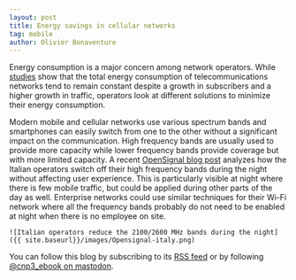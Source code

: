 ```yaml
---
layout: post
title: Energy savings in cellular networks
tag: mobile
author: Olivier Bonaventure
---
```


Energy consumption is a major concern among network operators. While [studies](https://www.mdpi.com/2071-1050/14/5/2637) show that the total energy consumption of telecommunications networks tend to remain constant despite a growth in subscribers and a higher growth in traffic, operators look at different solutions to minimize their energy consumption.

Modern mobile and cellular networks use various spectrum bands and smartphones can easily switch from one to the other without a significant impact on the communication. High frequency bands are usually used to provide more capacity while lower frequency bands provide coverage but with more limited capacity. A recent [OpenSignal blog post](https://www.opensignal.com/2023/06/19/italian-operators-maintain-consistent-quality-while-implementing-energy-saving-practices) analyzes how the Italian operators switch off their high frequency bands during the night without affecting user experience. This is particularly visible at night where there is few mobile traffic, but could be applied during other parts of the day as well. Enterprise networks could use similar techniques for their Wi-Fi network where all the frequency bands probably do not need to be enabled at night when there is no employee on site.

    ![Italian operators reduce the 2100/2600 MHz bands during the night]({{ site.baseurl}}/images/Opensignal-italy.png)
	

 You can follow this blog by subscribing to its [RSS feed](http://blog.computer-networking.info/feed.xml) or by following [@cnp3_ebook on mastodon](https://mastodon.acm.org/@cnp3_ebook). 
 
 